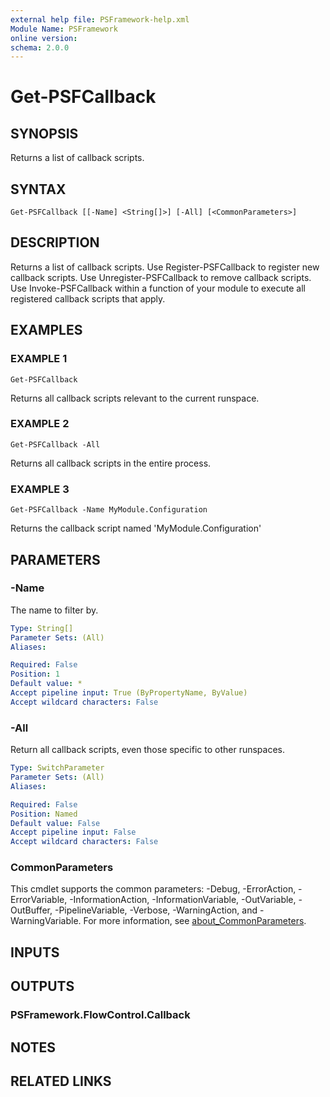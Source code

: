```yaml
---
external help file: PSFramework-help.xml
Module Name: PSFramework
online version:
schema: 2.0.0
---
```


# Get-PSFCallback

## SYNOPSIS
Returns a list of callback scripts.

## SYNTAX

```
Get-PSFCallback [[-Name] <String[]>] [-All] [<CommonParameters>]
```

## DESCRIPTION
Returns a list of callback scripts.
Use Register-PSFCallback to register new callback scripts.
Use Unregister-PSFCallback to remove callback scripts.
Use Invoke-PSFCallback within a function of your module to execute all registered callback scripts that apply.

## EXAMPLES

### EXAMPLE 1
```
Get-PSFCallback
```

Returns all callback scripts relevant to the current runspace.

### EXAMPLE 2
```
Get-PSFCallback -All
```

Returns all callback scripts in the entire process.

### EXAMPLE 3
```
Get-PSFCallback -Name MyModule.Configuration
```

Returns the callback script named 'MyModule.Configuration'

## PARAMETERS

### -Name
The name to filter by.

```yaml
Type: String[]
Parameter Sets: (All)
Aliases:

Required: False
Position: 1
Default value: *
Accept pipeline input: True (ByPropertyName, ByValue)
Accept wildcard characters: False
```

### -All
Return all callback scripts, even those specific to other runspaces.

```yaml
Type: SwitchParameter
Parameter Sets: (All)
Aliases:

Required: False
Position: Named
Default value: False
Accept pipeline input: False
Accept wildcard characters: False
```

### CommonParameters
This cmdlet supports the common parameters: -Debug, -ErrorAction, -ErrorVariable, -InformationAction, -InformationVariable, -OutVariable, -OutBuffer, -PipelineVariable, -Verbose, -WarningAction, and -WarningVariable. For more information, see [about_CommonParameters](http://go.microsoft.com/fwlink/?LinkID=113216).

## INPUTS

## OUTPUTS

### PSFramework.FlowControl.Callback
## NOTES

## RELATED LINKS
